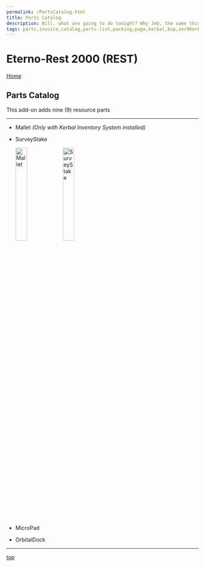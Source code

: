 ```yaml
---
permalink: /PartsCatalog.html
title: Parts Catalog
description: Bill, what are going to do tonight? Why Jeb, the same thing we do every night, Take over the world!
tags: parts,invoice,catalog,parts-list,packing,page,kerbal,ksp,zer0Kerbal,zedK
---
```


<!-- PartsCatalog.md v1.1.4.0
Eterno-Rest 2000 (REST)
created: 01 Feb 2022
updated: 15 May 2022 -->

<script src="https://kit.fontawesome.com/0ea5493613.js" crossorigin="anonymous"></script>
<i class="fa-solid fa-explosion fa-beat-fade fa-3x" style="--fa-beat-fade-opacity: 0.1; --fa-beat-fade-scale: 1.25;color: #FF7E03" ></i>

# Eterno-Rest 2000 (REST)

[Home](./index.md)

## Parts Catalog

This add-on adds nine (9) resource parts

---

* Mallet *(Only with Kerbal Inventory System installed)*
* SurveyStake

  <img src="https://raw.githubusercontent.com/zer0Kerbal/EternoRest2000/master/GameData/EternoRest2000/Parts/%40thumbs/ElMallet_icon.png" alt="Mallet" width="25%" height="25%" /> <img src="https://raw.githubusercontent.com/zer0Kerbal/EternoRest2000/master/GameData/EternoRest2000/Parts/%40thumbs/ELSurveyStake_icon.png" alt="SurveyStake" width="25%" height="25%" />

* MicroPad
* OrbitalDock

---

[top](#Parts-Catalog)

<!-- this file CC BY-ND 4.0 by zer0Kerbal -->
